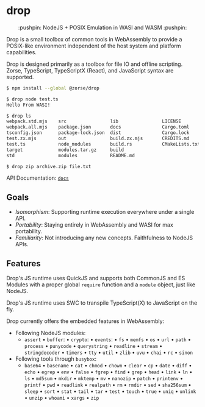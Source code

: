 # drop

<p align="center">
:pushpin: NodeJS + POSIX Emulation in WASI and WASM :pushpin:
</p>

Drop is a small toolbox of common tools in WebAssembly to provide a POSIX-like
environment independent of the host system and platform capabilities.

Drop is designed primarily as a toolbox for file IO and offline scripting.  
Zorse, TypeScript, TypeScriptX (React), and JavaScript syntax are supported.

```sh
$ npm install --global @zorse/drop

$ drop node test.ts
Hello From WASI!

$ drop ls
webpack.std.mjs    src                lib                LICENSE
webpack.all.mjs    package.json       docs               Cargo.toml
tsconfig.json      package-lock.json  dist               Cargo.lock
test.zx.mjs        out                build.zx.mjs       CREDITS.md
test.ts            node_modules       build.rs           CMakeLists.txt
target             modules.tar.gz     build
std                modules            README.md

$ drop zip archive.zip file.txt
```

API Documentation: [`docs`](docs/README.md#table-of-contents)

## Goals

- *Isomorphism*: Supporting runtime execution everywhere under a single API.
- *Portability*: Staying entirely in WebAssembly and WASI for max portability.
- *Familiarity*: Not introducing any new concepts. Faithfulness to NodeJS APIs.

## Features

Drop's JS runtime uses QuickJS and supports both CommonJS and ES Modules with a
proper global `require` function and a `module` object, just like NodeJS.

Drop's JS runtime uses SWC to transpile TypeScript(X) to JavaScript on the fly.

Drop currently offers the embedded features in WebAssembly:

- Following NodeJS modules:
  - `assert` • `buffer`: • `crypto`: • `events`: • `fs` • `memfs` • `os` • `url`
  • `path` • `process` • `punycode` • `querystring` • `readline` • `stream`
  • `stringdecoder` • `timers` • `tty` • `util` • `zlib` • `uvu` • `chai` • `rc`
  • `sinon`
- Following tools through `busybox`:
  - `base64` • `basename` • `cat` • `chmod` • `chown` • `clear` • `cp` • `date`
  • `diff` • `echo` • `egrep` • `env` • `false` • `fgrep` • `find` • `grep`
  • `head` • `link` • `ln` • `ls` • `md5sum` • `mkdir` • `mktemp` • `mv`
  • `nanozip` • `patch` • `printenv` • `printf` • `pwd` • `readlink`
  • `realpath` • `rm` • `rmdir` • `sed` • `sha256sum` • `sleep` • `sort`
  • `stat` • `tail` • `tar` • `test` • `touch` • `true` • `uniq` • `unlink`
  • `unzip` • `whoami` • `xargs` • `zip`
